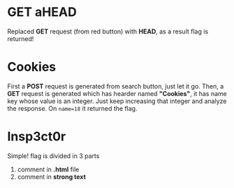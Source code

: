 # GET aHEAD
Replaced **GET** request (from red button) with **HEAD**, as a result flag is returned!

# Cookies
First a **POST** request is generated from search button, just let it go. Then, a **GET** request is generated which has hearder named **"Cookies"**, it has name key whose value is an integer. Just keep increasing that integer and analyze the response. On `name=18` it returned the flag.

# Insp3ct0r
Simple!
flag is divided in 3 parts

 1. comment in **.html** file
 2. comment in **strong text**

<!--stackedit_data:
eyJoaXN0b3J5IjpbMzc0NjM3MjM1XX0=
-->